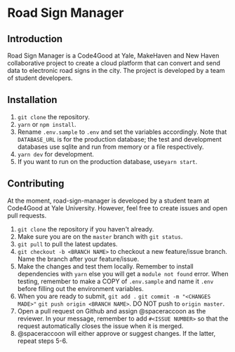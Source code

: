 # Road Sign Manager

## Introduction
Road Sign Manager is a Code4Good at Yale, MakeHaven and New Haven collaborative project to create a cloud platform that can convert and send data to electronic road signs in the city. The project is developed by a team of student developers.

## Installation
1. `git clone` the repository.
2. `yarn` or `npm install`.
3. Rename `.env.sample` to `.env` and set the variables accordingly. Note that `DATABASE_URL` is for the production database; the test and development databases use sqlite and run from memory or a file respectively.
4. `yarn dev` for development.
5. If you want to run on the production database, use`yarn start`.

## Contributing
At the moment, road-sign-manager is developed by a student team at Code4Good at Yale University. However, feel free to create issues and open pull requests.

1. `git clone` the repository if you haven't already.
2. Make sure you are on the `master` branch with `git status`.
3. `git pull` to pull the latest updates.
4. `git checkout -b <BRANCH NAME>` to checkout a new feature/issue branch. Name the branch after your feature/issue.
5. Make the changes and test them locally. Remember to install dependencies with `yarn` else you will get a `module not found` error. When testing, remember to make a COPY of `.env.sample` and name it `.env` before filling out the environment variables.
6. When you are ready to submit, `git add .` `git commit -m "<CHANGES MADE>"` `git push origin <BRANCH NAME>`. DO NOT push to `origin master`.
7. Open a pull request on Github and assign @spaceraccoon as the reviewer. In your message, remember to add `#<ISSUE NUMBER>` so that the request automatically closes the issue when it is merged.
8. @spaceraccoon will either approve or suggest changes. If the latter, repeat steps 5-6.

